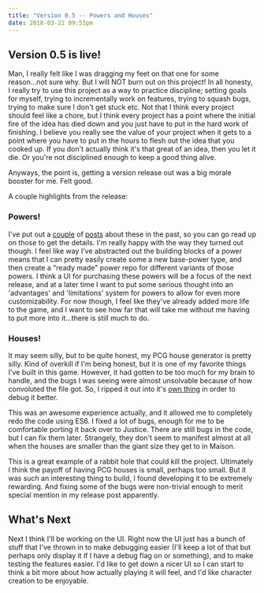 ```yaml
---
title: "Version 0.5 -- Powers and Houses"
date: 2018-03-22 09:53pm
---
```


## Version 0.5 is live!

Man, I really felt like I was dragging my feet on that one for some reason...not sure why. But I will NOT burn out on this project! In all honesty, I really try to use this project as a way to practice discipline; setting goals for myself, trying to incrementally work on features, trying to squash bugs, trying to make sure I don't get stuck etc. Not that I think every project should feel like a chore, but I think every project has a point where the initial fire of the idea has died down and you just have to put in the hard work of finishing. I believe you really see the value of your project when it gets to a point where you have to put in the hours to flesh out the idea that you cooked up. If you don't actually think it's that great of an idea, then you let it die. Or you're not disciplined enough to keep a good thing alive.

Anyways, the point is, getting a version release out was a big morale booster for me. Felt good.

A couple highlights from the release:

### Powers!

I've put out a [couple](/hero/2018/01/26/updates-to-controls.html) of [posts](/hero/2017/07/06/powers.html) about these in the past, so you can go read up on those to get the details. I'm really happy with the way they turned out though. I feel like way I've abstracted out the building blocks of a power means that I can pretty easily create some a new base-power type, and then create a "ready made" power repo for different variants of those powers. I think a UI for purchasing these powers will be a focus of the next release, and at a later time I want to put some serious thought into an 'advantages' and 'limitations' system for powers to allow for even more customizability. For now though, I feel like they've already added more life to the game, and I want to see how far that will take me without me having to put more into it...there is still much to do.

### Houses!

It may seem silly, but to be quite honest, my PCG house generator is pretty silly. Kind of overkill if I'm being honest, but it is one of my favorite things I've built in this game. However, it had gotten to be too much for my brain to handle, and the bugs I was seeing were almost unsolvable because of how convoluted the file got. So, I ripped it out into it's [own thing](https://jakofranko.github.io/maison/) in order to debug it better.

This was an awesome experience actually, and it allowed me to completely redo the code using ES6. I fixed a lot of bugs, enough for me to be comfortable porting it back over to Justice. There are still bugs in the code, but I can fix them later. Strangely, they don't seem to manifest almost at all when the houses are smaller than the giant size they get to in Maison.

This is a great example of a rabbit hole that could kill the project. Ultimately I think the payoff of having PCG houses is small, perhaps too small. But it was such an interesting thing to build, I found developing it to be extremely rewarding. And fixing some of the bugs were non-trivial enough to merit special mention in my release post apparently.

## What's Next

Next I think I'll be working on the UI. Right now the UI just has a bunch of stuff that I've thrown in to make debugging easier (I'll keep a lot of that but perhaps only display it if I have a debug flag on or something), and to make testing the features easier. I'd like to get down a nicer UI so I can start to think a bit more about how actually playing it will feel, and I'd like character creation to be enjoyable.
